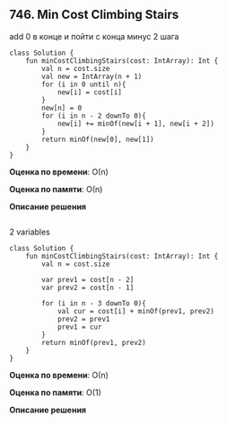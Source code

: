 ## 746. Min Cost Climbing Stairs

add 0 в конце и пойти с конца минус 2 шага
```
class Solution {
    fun minCostClimbingStairs(cost: IntArray): Int {
        val n = cost.size
        val new = IntArray(n + 1)
        for (i in 0 until n){
            new[i] = cost[i]
        }
        new[n] = 0
        for (i in n - 2 downTo 0){
            new[i] += minOf(new[i + 1], new[i + 2])
        }
        return minOf(new[0], new[1])
    }
}

```

**Оценка по времени**: О(n)


**Оценка по памяти**: О(n)


**Описание решения**
```

```

2 variables
```
class Solution {
    fun minCostClimbingStairs(cost: IntArray): Int {
        val n = cost.size

        var prev1 = cost[n - 2]
        var prev2 = cost[n - 1]

        for (i in n - 3 downTo 0){
            val cur = cost[i] + minOf(prev1, prev2)
            prev2 = prev1
            prev1 = cur
        }
        return minOf(prev1, prev2)
    }
}

```

**Оценка по времени**: О(n)


**Оценка по памяти**: О(1)


**Описание решения**
```

```